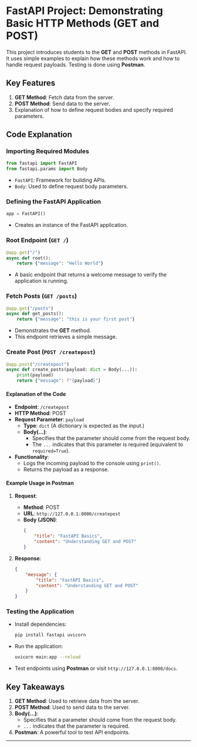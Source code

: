 
# FastAPI Project: Demonstrating Basic HTTP Methods (GET and POST)

This project introduces students to the **GET** and **POST** methods in FastAPI. It uses simple examples to explain how these methods work and how to handle request payloads. Testing is done using **Postman**.

## Key Features

1. **GET Method**: Fetch data from the server.
2. **POST Method**: Send data to the server.
3. Explanation of how to define request bodies and specify required parameters.

## Code Explanation

### Importing Required Modules

```python
from fastapi import FastAPI
from fastapi.params import Body
```

- `FastAPI`: Framework for building APIs.
- `Body`: Used to define request body parameters.

### Defining the FastAPI Application

```python
app = FastAPI()
```

- Creates an instance of the FastAPI application.

### Root Endpoint (`GET /`)

```python
@app.get("/")
async def root():
    return {"message": "Hello World"}
```

- A basic endpoint that returns a welcome message to verify the application is running.

### Fetch Posts (`GET /posts`)

```python
@app.get("/posts")
async def get_posts():
    return {"message": "this is your first post"}
```

- Demonstrates the **GET** method.
- This endpoint retrieves a simple message.

### Create Post (`POST /createpost`)

```python
@app.post("/createpost")
async def create_posts(payload: dict = Body(...)):
    print(payload)
    return {"message": f"{payload}"}
```

#### Explanation of the Code

- **Endpoint**: `/createpost`
- **HTTP Method**: POST
- **Request Parameter**: `payload`
  - **Type**: `dict` (A dictionary is expected as the input.)
  - **Body(...)**: 
    - Specifies that the parameter should come from the request body.
    - The `...` indicates that this parameter is required (equivalent to `required=True`).
- **Functionality**:
  - Logs the incoming payload to the console using `print()`.
  - Returns the payload as a response.

#### Example Usage in Postman

1. **Request**:
   - **Method**: POST
   - **URL**: `http://127.0.0.1:8000/createpost`
   - **Body (JSON)**:
     ```json
     {
         "title": "FastAPI Basics",
         "content": "Understanding GET and POST"
     }
     ```

2. **Response**:
   ```json
   {
       "message": {
           "title": "FastAPI Basics",
           "content": "Understanding GET and POST"
       }
   }
   ```

### Testing the Application

- Install dependencies:
  ```bash
  pip install fastapi uvicorn
  ```
- Run the application:
  ```bash
  uvicorn main:app --reload
  ```
- Test endpoints using **Postman** or visit `http://127.0.0.1:8000/docs`.

## Key Takeaways

1. **GET Method**: Used to retrieve data from the server.
2. **POST Method**: Used to send data to the server.
3. **Body(...)**:
   - Specifies that a parameter should come from the request body.
   - `...` indicates that the parameter is required.
4. **Postman**: A powerful tool to test API endpoints.

---
